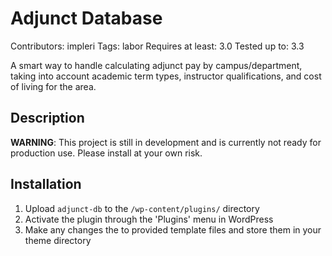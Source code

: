 Adjunct Database
================

Contributors: impleri
Tags: labor
Requires at least: 3.0
Tested up to: 3.3

A smart way to handle calculating adjunct pay by campus/department, taking into account academic term types, instructor qualifications, and cost of living for the area.


Description
-----------

**WARNING**: This project is still in development and is currently not ready for production use. Please install at your own risk.


Installation
------------

1. Upload `adjunct-db` to the `/wp-content/plugins/` directory
2. Activate the plugin through the 'Plugins' menu in WordPress
3. Make any changes the to provided template files and store them in your theme directory
